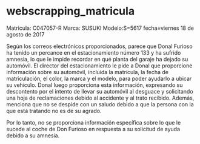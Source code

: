 # webscrapping_matricula

Matricula: C047057-R
Marca: SUSUKI
Modelo:S=5617
fecha=viernes 18 de agosto de 2017

Según los correos electrónicos proporcionados, parece que Donal Furioso ha tenido un percance en el estacionamiento número 133 y ha sufrido amnesia, lo que le impide recordar en qué planta del garaje ha dejado su automóvil. El director del estacionamiento le pide a Donal que proporcione información sobre su automóvil, incluida la matrícula, la fecha de matriculación, el color, la marca y el modelo, para poder ayudarlo a ubicar su vehículo. Donal luego proporciona esta información, expresando su descontento por el intento de llevar su automóvil al desguace y solicitando una hoja de reclamaciones debido al accidente y al trato recibido. Además, menciona que no se despide con un saludo debido a que la persona con la que está tratando no es de su agrado.

Por lo tanto, no se proporciona información específica sobre lo que le sucede al coche de Don Furioso en respuesta a su solicitud de ayuda debido a su amnesia.

